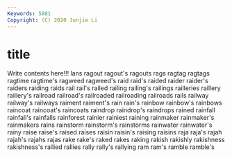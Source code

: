 ```yaml
---
Keywords: 5881
Copyright: (C) 2020 Junjie Li
---
```


# title

Write contents here!!!
lans
ragout 
ragout's 
ragouts 
rags 
ragtag 
ragtags 
ragtime 
ragtime's 
ragweed 
ragweed's
raid 
raid's 
raided 
raider 
raider's 
raiders 
raiding 
raids 
rail 
rail's
railed 
railing 
railing's 
railings 
railleries 
raillery 
raillery's 
railroad 
railroad's 
railroaded
railroading 
railroads 
rails 
railway 
railway's 
railways 
raiment 
raiment's 
rain 
rain's
rainbow 
rainbow's 
rainbows 
raincoat 
raincoat's 
raincoats 
raindrop 
raindrop's 
raindrops 
rained
rainfall 
rainfall's 
rainfalls 
rainforest 
rainier 
rainiest 
raining 
rainmaker 
rainmaker's 
rainmakers
rains 
rainstorm 
rainstorm's 
rainstorms 
rainwater 
rainwater's 
rainy 
raise 
raise's 
raised
raises 
raisin 
raisin's 
raising 
raisins 
raja 
raja's 
rajah 
rajah's 
rajahs
rajas 
rake 
rake's 
raked 
rakes 
raking 
rakish 
rakishly 
rakishness 
rakishness's
rallied 
rallies 
rally 
rally's 
rallying 
ram 
ram's 
ramble 
ramble's 
